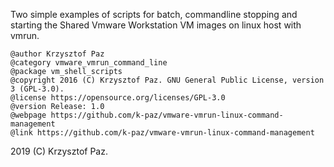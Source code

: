 
Two simple examples of scripts for batch, commandline stopping and starting the Shared Vmware Workstation VM images on linux host with vmrun.

    @author Krzysztof Paz
    @category vmware_vmrun_command_line
    @package vm_shell_scripts
    @copyright 2016 (C) Krzysztof Paz. GNU General Public License, version 3 (GPL-3.0).
    @license https://opensource.org/licenses/GPL-3.0
    @version Release: 1.0
    @webpage https://github.com/k-paz/vmware-vmrun-linux-command-management
    @link https://github.com/k-paz/vmware-vmrun-linux-command-management 

2019 (C) Krzysztof Paz.
